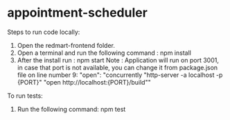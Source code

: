 # appointment-scheduler

Steps to run code locally:

1. Open the redmart-frontend folder.
2. Open a terminal and run the following command :
   npm install
3. After the install run :
   npm start
   Note : Application will run on port 3001, in case that port is not available, you can change it from package.json file on line number 9:
   "open": "concurrently \"http-server -a localhost -p {PORT}\" \"open http://localhost:{PORT}/build\""

To run tests:

1. Run the following command:
   npm test
